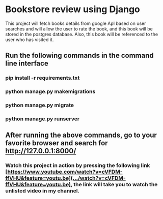 # Bookstore review using Django 

This project will fetch books details from google ApI based on user searches and will allow the user to rate the book, and this book will be stored in the postgres database. Also, this book will be referenced to the user who has visited it. 

## Run the following commands in the command line interface


### pip install -r requirements.txt
### python manage.py makemigrations
### python manage.py migrate
### python manage.py runserver


## After running the above commands, go to your favorite browser and search for http://127.0.0.1:8000/


### Watch this project in action by pressing the following link [https://www.youtube.com/watch?v=cVFDM-ffVHU&feature=youtu.be](.../watch?v=cVFDM-ffVHU&feature=youtu.be), the link will take you to watch the unlisted video in my channel.
